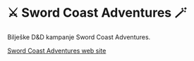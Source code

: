 # ⚔️ Sword Coast Adventures 🪄️

Bilješke D&D kampanje Sword Coast Adventures.

[Sword Coast Adventures web site](https://antolius.github.io/sword-coast-adventures)


